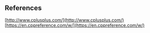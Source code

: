## References

[http://www.cplusplus.com/](http://www.cplusplus.com/)
[https://en.cppreference.com/w/](https://en.cppreference.com/w/)
